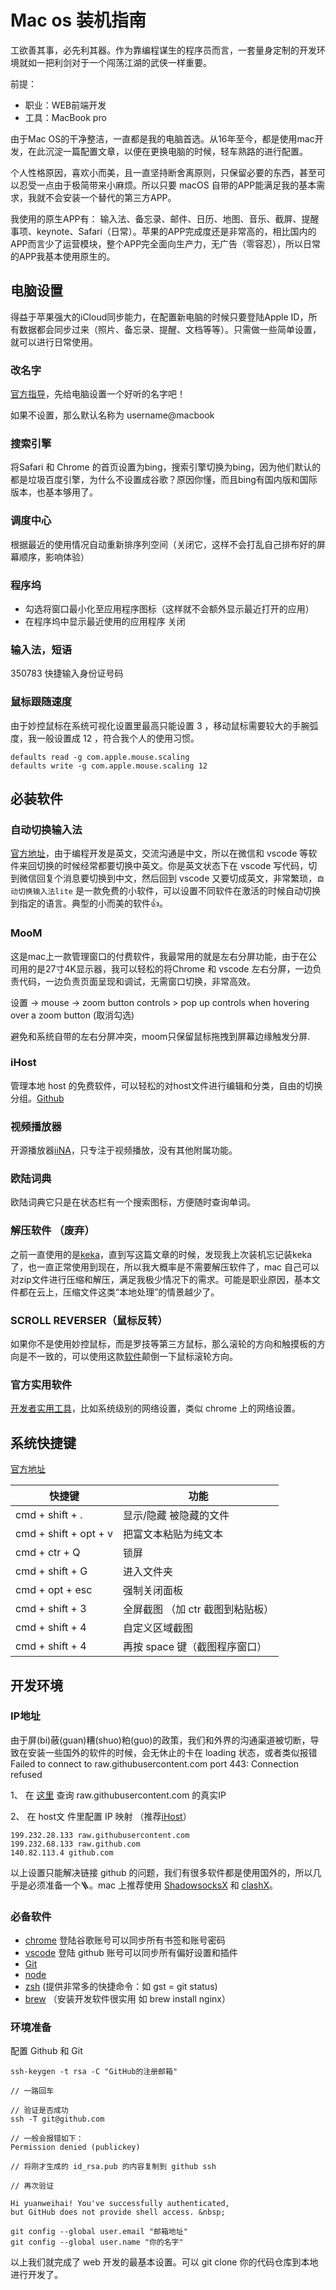 # Mac os 装机指南

工欲善其事，必先利其器。作为靠编程谋生的程序员而言，一套量身定制的开发环境就如一把利剑对于一个闯荡江湖的武侠一样重要。

前提：
- 职业：WEB前端开发
- 工具：MacBook pro

由于Mac OS的干净整洁，一直都是我的电脑首选。从16年至今，都是使用mac开发，在此沉淀一篇配置文章，以便在更换电脑的时候，轻车熟路的进行配置。

个人性格原因，喜欢小而美，且一直坚持断舍离原则，只保留必要的东西，甚至可以忍受一点由于极简带来小麻烦。所以只要 macOS 自带的APP能满足我的基本需求，我就不会安装一个替代的第三方APP。

我使用的原生APP有： 输入法、备忘录、邮件、日历、地图、音乐、截屏、提醒事项、keynote、Safari（日常）。苹果的APP完成度还是非常高的，相比国内的APP而言少了运营模块，整个APP完全面向生产力，无广告（零容忍），所以日常的APP我基本使用原生的。


## 电脑设置

得益于苹果强大的iCloud同步能力，在配置新电脑的时候只要登陆Apple ID，所有数据都会同步过来（照片、备忘录、提醒、文档等等）。只需做一些简单设置，就可以进行日常使用。

### 改名字

[官方指导](https://support.apple.com/zh-cn/guide/mac-help/mchlp2322/mac)，先给电脑设置一个好听的名字吧！

如果不设置，那么默认名称为 username@macbook

### 搜索引擎

将Safari 和 Chrome 的首页设置为bing，搜索引擎切换为bing，因为他们默认的都是垃圾百度引擎，为什么不设置成谷歌？原因你懂，而且bing有国内版和国际版本，也基本够用了。

### 调度中心
根据最近的使用情况自动重新排序列空间（关闭它，这样不会打乱自己排布好的屏幕顺序，影响体验）

### 程序坞 
- 勾选将窗口最小化至应用程序图标（这样就不会额外显示最近打开的应用）
- 在程序坞中显示最近使用的应用程序 关闭 

### 输入法，短语
350783 快捷输入身份证号码

### 鼠标跟随速度

由于妙控鼠标在系统可视化设置里最高只能设置 3 ，移动鼠标需要较大的手腕弧度，我一般设置成 12 ，符合我个人的使用习惯。
```
defaults read -g com.apple.mouse.scaling 
defaults write -g com.apple.mouse.scaling 12
```


## 必装软件

### 自动切换输入法
[官方地址](https://www.better365.cn/AutoSwitchInput.html)，由于编程开发是英文，交流沟通是中文，所以在微信和 vscode 等软件来回切换的时候经常都要切换中英文。你是英文状态下在 vscode 写代码，切到微信回复个消息要切换到中文，然后回到 vscode 又要切成英文，非常繁琐，`自动切换输入法lite` 是一款免费的小软件，可以设置不同软件在激活的时候自动切换到指定的语言。典型的小而美的软件👍。

### MooM 
这是mac上一款管理窗口的付费软件，我最常用的就是左右分屏功能，由于在公司用的是27寸4K显示器，我可以轻松的将Chrome 和 vscode 左右分屏，一边负责代码，一边负责页面呈现和调试，无需窗口切换，非常高效。

设置 -> mouse -> zoom button controls > pop up controls when hovering over a zoom button (取消勾选)

避免和系统自带的左右分屏冲突，moom只保留鼠标拖拽到屏幕边缘触发分屏.

### iHost
管理本地 host 的免费软件，可以轻松的对host文件进行编辑和分类，自由的切换分组。[Github](https://github.com/toolinbox/iHosts)

### 视频播放器

开源播放器[iiNA](https://iina.io)，只专注于视频播放，没有其他附属功能。

### 欧陆词典
欧陆词典它只是在状态栏有一个搜索图标，方便随时查询单词。

### 解压软件 （废弃）
之前一直使用的是[keka](https://github.com/aonez/Keka)，直到写这篇文章的时候，发现我上次装机忘记装keka了，也一直正常使用到现在，所以我大概率是不需要解压软件了，mac 自己可以对zip文件进行压缩和解压，满足我极少情况下的需求。可能是职业原因，基本文件都在云上，压缩文件这类“本地处理”的情景越少了。

### SCROLL REVERSER（鼠标反转）
如果你不是使用妙控鼠标，而是罗技等第三方鼠标，那么滚轮的方向和触摸板的方向是不一致的，可以使用这款[软件](https://pilotmoon.com/scrollreverser/?_blank)颠倒一下鼠标滚轮方向。

### 官方实用软件
[开发者实用工具](https://developer.apple.com/download/all/?q=Additional)，比如系统级别的网络设置，类似 chrome 上的网络设置。


## 系统快捷键 
[官方地址](https://support.apple.com/zh-cn/HT201236)


|       快捷键           |        功能         |
| --------------------- | ------------------- |
| cmd + shift + .       | 显示/隐藏 被隐藏的文件 |
| cmd + shift + opt + v | 把富文本粘贴为纯文本 |
| cmd + ctr + Q         | 锁屏 |
| cmd + shift + G       | 进入文件夹 |
| cmd + opt + esc       | 强制关闭面板 |
| cmd + shift + 3       |  全屏截图 （加 ctr 截图到粘贴板） |  
| cmd + shift + 4       |  自定义区域截图 |  
| cmd + shift + 4       |  再按 space 键（截图程序窗口） |  

## 开发环境

### IP地址
由于屏(bi)蔽(guan)糟(shuo)粕(guo)的政策，我们和外界的沟通渠道被切断，导致在安装一些国外的软件的时候，会无休止的卡在 loading 状态，或者类似报错 Failed to connect to raw.githubusercontent.com port 443: Connection refused 

1、 在 [这里](https://www.ipaddress.com) 查询 raw.githubusercontent.com 的真实IP

2、 在 host文 件里配置 IP 映射 （推荐[iHost](https://github.com/toolinbox/iHosts)）

```
199.232.28.133 raw.githubusercontent.com
199.232.68.133 raw.github.com
140.82.113.4 github.com
```

以上设置只能解决链接 github 的问题，我们有很多软件都是使用国外的，所以几乎是必须准备一个🪜。mac 上推荐使用 [ShadowsocksX](https://github.com/shadowsocks/ShadowsocksX-NG) 和 [clashX](https://github.com/yichengchen/clashX)。

### 必备软件

- [chrome](https://www.google.cn/chrome/index.html) 登陆谷歌账号可以同步所有书签和账号密码
- [vscode](https://code.visualstudio.com/) 登陆 github 账号可以同步所有偏好设置和插件
- [Git](https://git-scm.com/downloads) 
- [node](https://nodejs.org/en/)
- [zsh](https://ohmyz.sh/) (提供非常多的快捷命令：如 gst = git status) 
- [brew](https://brew.sh/index_zh-cn) （安装开发软件很实用 如 brew install nginx）

### 环境准备

配置 Github 和 Git 

```
ssh-keygen -t rsa -C "GitHub的注册邮箱"

// 一路回车

// 验证是否成功
ssh -T git@github.com

// 一般会报错如下：
Permission denied (publickey)

// 将刚才生成的 id_rsa.pub 的内容复制到 github ssh 

// 再次验证

Hi yuanweihai! You've successfully authenticated,
but GitHub does not provide shell access. &nbsp;

git config --global user.email "邮箱地址"
git config --global user.name "你的名字"

```

以上我们就完成了 web 开发的最基本设置。可以 git clone 你的代码仓库到本地进行开发了。
